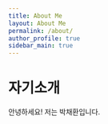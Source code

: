 ```yaml
---
title: About Me
layout: About Me
permalink: /about/
author_profile: true
sidebar_main: true
---
```


# 자기소개

안녕하세요! 저는 박채환입니다.